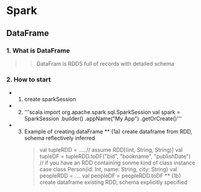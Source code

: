 # Spark
## DataFrame
### 1. What is DataFrame
>> DataFram is RDDS full of records with detailed schema
### 2. How to start
* 1. create sparkSession
* 2. '''scala
	import org.apache.spark.sql.SparkSession
	val spark = SparkSession
	.builder()
	.appName("My App")
	.getOrCreate()'''
* 3. Example of creating dataFrame
	** (1a) create dataframe from RDD, schema reflectively inferred
		> val tupleRDD = .....// assume RDD[(int, String, String)]
		> val tupleDF = tupleRDD.toDF("bid", "bookname", "publishDate")  
  		// if you have an RDD containing sonme kind of class instance  
		case class Person(id: Int, name: String, city: String)
		val peopleRDD = ....
		val peopleDF = peopleRDD.toDF
	** (1b) create dataframe existing RDD, schema explicitly specified


